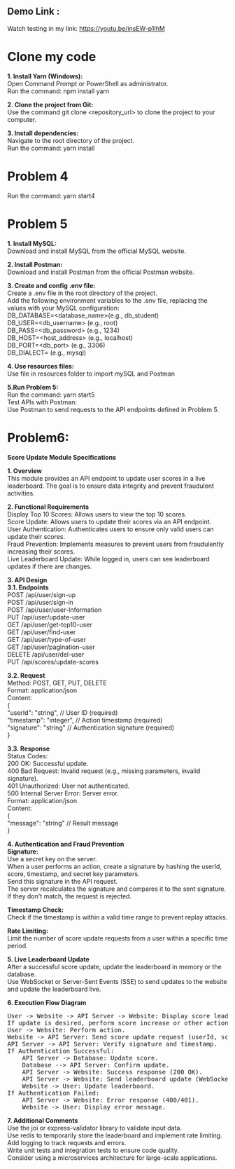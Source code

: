 
## Demo Link :
Watch testing in my link: https://youtu.be/insEW-p1IhM
  

# Clone my code
**1. Install Yarn (Windows):**  
  Open Command Prompt or PowerShell as administrator.  
  Run the command: npm install yarn  
  
**2. Clone the project from Git:**  
  Use the command git clone <repository_url> to clone the project to your computer.  
  
**3. Install dependencies:**  
  Navigate to the root directory of the project.  
  Run the command: yarn install  
  
  
# Problem 4 
Run the command: yarn start4  
  

# Problem 5   
**1. Install MySQL:**  
Download and install MySQL from the official MySQL website.  
  
**2. Install Postman:**  
Download and install Postman from the official Postman website.  

**3. Create and config .env file:**  
Create a .env file in the root directory of the project.  
Add the following environment variables to the .env file, replacing the values with your MySQL configuration:  
DB_DATABASE=<database_name>(e.g., db_student)  
DB_USER=<db_username>  (e.g., root)  
DB_PASS=<db_password>  (e.g., 1234)  
DB_HOST=<host_address> (e.g., localhost)  
DB_PORT=<db_port> (e.g., 3306)  
DB_DIALECT=<dialect> (e.g., mysql)   
  
**4. Use resources files:**  
Use file in resources folder to import mySQL and Postman  
  
**5.Run Problem 5:**  
Run the command: yarn start5  
Test APIs with Postman:  
Use Postman to send requests to the API endpoints defined in Problem 5.  
  
  
# Problem6:  
**Score Update Module Specifications**  
  
**1. Overview**  
This module provides an API endpoint to update user scores in a live leaderboard. The goal is to ensure data integrity and prevent fraudulent activities.  
  
**2. Functional Requirements**  
Display Top 10 Scores: Allows users to view the top 10 scores.  
Score Update: Allows users to update their scores via an API endpoint.  
User Authentication: Authenticates users to ensure only valid users can update their scores.  
Fraud Prevention: Implements measures to prevent users from fraudulently increasing their scores.  
Live Leaderboard Update: While logged in, users can see leaderboard updates if there are changes.  
  
**3. API Design**  
  **3.1. Endpoints**  
  POST /api/user/sign-up  
  POST /api/user/sign-in  
  POST /api/user/user-Information  
  PUT /api/user/update-user  
  GET /api/user/get-top10-user  
  GET /api/user/find-user  
  GET /api/user/type-of-user  
  GET /api/user/pagination-user  
  DELETE /api/user/del-user  
  PUT /api/scores/update-scores  
  
  **3.2. Request**  
  Method: POST, GET, PUT, DELETE  
  Format: application/json  
  Content:  
  {  
  "userId": "string", // User ID (required)  
  "timestamp": "integer", // Action timestamp (required)  
  "signature": "string" // Authentication signature (required)  
  }  
    
  **3.3. Response**  
  Status Codes:  
  200 OK: Successful update.  
  400 Bad Request: Invalid request (e.g., missing parameters, invalid signature).  
  401 Unauthorized: User not authenticated.  
  500 Internal Server Error: Server error.  
  Format: application/json  
  Content:  
  {  
  "message": "string" // Result message  
  }  
    
**4. Authentication and Fraud Prevention**  
**Signature:**  
Use a secret key on the server.  
When a user performs an action, create a signature by hashing the userId, score, timestamp, and secret key parameters.  
Send this signature in the API request.  
The server recalculates the signature and compares it to the sent signature. If they don't match, the request is rejected.  
  
**Timestamp Check:**  
Check if the timestamp is within a valid time range to prevent replay attacks.  
  
**Rate Limiting:**  
Limit the number of score update requests from a user within a specific time period.  
  
**5. Live Leaderboard Update**  
After a successful score update, update the leaderboard in memory or the database.  
Use WebSocket or Server-Sent Events (SSE) to send updates to the website and update the leaderboard live.  
    
**6. Execution Flow Diagram**  
<pre>
User -> Website -> API Server -> Website: Display score leaderboard.
If update is desired, perform score increase or other actions, requiring login or registration.
User -> Website: Perform action.
Website -> API Server: Send score update request (userId, score, timestamp, signature).
API Server -> API Server: Verify signature and timestamp.
If Authentication Successful:
    API Server -> Database: Update score.
    Database --> API Server: Confirm update.
    API Server -> Website: Success response (200 OK).
    API Server -> Website: Send leaderboard update (WebSocket/SSE).
    Website -> User: Update leaderboard.
If Authentication Failed:
    API Server -> Website: Error response (400/401).
    Website -> User: Display error message.
</pre>
  
**7. Additional Comments**  
Use the joi or express-validator library to validate input data.  
Use redis to temporarily store the leaderboard and implement rate limiting.  
Add logging to track requests and errors.  
Write unit tests and integration tests to ensure code quality.  
Consider using a microservices architecture for large-scale applications.  

